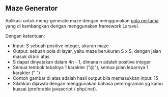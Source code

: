 ## Maze Generator

Aplikasi untuk meng-generate maze dengan menggunakan [pola pertama](https://www.evernote.com/shard/s239/client/snv?noteGuid=0c1c5afa-e8d2-4f9f-aa52-7f820e1951a9&noteKey=830fa114e6e46cd767825b78803237a0&sn=https%3A%2F%2Fwww.evernote.com%2Fshard%2Fs239%2Fsh%2F0c1c5afa-e8d2-4f9f-aa52-7f820e1951a9%2F830fa114e6e46cd767825b78803237a0&title=Tes%2BBackend%2B1) yang di kembangkan dengan menggunakan framework Laravel.

Dengan ketentuan:
- Input: S sebuah positive integer, ukuran maze
- Output: sebuah pola di layar, yaitu maze berukuran S x S, dengan jalan masuk di kiri atas
- S dapat dinyatakan dalam 4n - 1, dimana n adalah positive integer
- Semua tembok tebalnya 1 karakter ("@"), semua jalan lebarnya 1 karakter (" ")
- Contoh gambar di atas adalah hasil output bila memasukkan input: 15
- Silahkan dijawab dengan menggunakan bahasa pemrograman yg kamu kuasai (preferable javascript / php/.net).